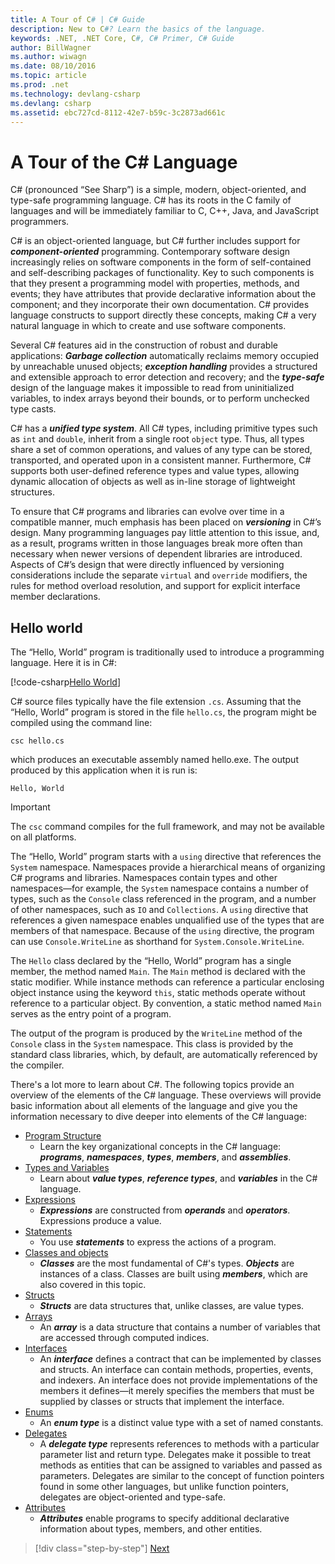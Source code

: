 ```yaml
---
title: A Tour of C# | C# Guide
description: New to C#? Learn the basics of the language.
keywords: .NET, .NET Core, C#, C# Primer, C# Guide
author: BillWagner
ms.author: wiwagn
ms.date: 08/10/2016
ms.topic: article
ms.prod: .net
ms.technology: devlang-csharp
ms.devlang: csharp
ms.assetid: ebc727cd-8112-42e7-b59c-3c2873ad661c
---
```


# A Tour of the C# Language  

C# (pronounced “See Sharp”) is a simple, modern, object-oriented, and type-safe programming language. C# has its roots in the C family of languages and will be immediately familiar to C, C++, Java, and JavaScript programmers.

C# is an object-oriented language, but C# further includes support for ***component-oriented*** programming. Contemporary software design increasingly relies on software components in the form of self-contained and self-describing packages of functionality. Key to such components is that they present a programming model with properties, methods, and events; they have attributes that provide declarative information about the component; and they incorporate their own documentation. C# provides language constructs to support directly these concepts, making C# a very natural language in which to create and use software components.

Several C# features aid in the construction of robust and durable applications: ***Garbage collection*** automatically reclaims memory occupied by unreachable unused objects; ***exception handling*** provides a structured and extensible approach to error detection and recovery; and the ***type-safe*** design of the language makes it impossible to read from uninitialized variables, to index arrays beyond their bounds, or to perform unchecked type casts.

C# has a ***unified type system***. All C# types, including primitive types such as `int` and `double`, inherit from a single root `object` type. Thus, all types share a set of common operations, and values of any type can be stored, transported, and operated upon in a consistent manner. Furthermore, C# supports both user-defined reference types and value types, allowing dynamic allocation of objects as well as in-line storage of lightweight structures.

To ensure that C# programs and libraries can evolve over time in a compatible manner, much emphasis has been placed on ***versioning*** in C#’s design. Many programming languages pay little attention to this issue, and, as a result, programs written in those languages break more often than necessary when newer versions of dependent libraries are introduced. Aspects of C#’s design that were directly influenced by versioning considerations include the separate `virtual` and `override` modifiers, the rules for method overload resolution, and support for explicit interface member declarations.

## Hello world

The “Hello, World” program is traditionally used to introduce a programming language. Here it is in C#:

[!code-csharp[Hello World](../../../samples/snippets/csharp/tour/hello/Program.cs#L1-L8)]

C# source files typically have the file extension `.cs`. Assuming that the “Hello, World” program is stored in the file `hello.cs`, the program might be compiled using the command line:

```console
csc hello.cs
```

which produces an executable assembly named hello.exe. The output produced by this application when it is run is:

```console
Hello, World
```

> [!IMPORTANT]
> The `csc` command compiles for the full framework, and may not be available on all platforms.


The “Hello, World” program starts with a `using` directive that references the `System` namespace. Namespaces provide a hierarchical means of organizing C# programs and libraries. Namespaces contain types and other namespaces—for example, the `System` namespace contains a number of types, such as the `Console` class referenced in the program, and a number of other namespaces, such as `IO` and `Collections`. A `using` directive that references a given namespace enables unqualified use of the types that are members of that namespace. Because of the `using` directive, the program can use `Console.WriteLine` as shorthand for `System.Console.WriteLine`.

The `Hello` class declared by the “Hello, World” program has a single member, the method named `Main`. The `Main` method is declared with the static modifier. While instance methods can reference a particular enclosing object instance using the keyword `this`, static methods operate without reference to a particular object. By convention, a static method named `Main` serves as the entry point of a program.

The output of the program is produced by the `WriteLine` method of the `Console` class in the `System` namespace. This class is provided by the standard class libraries, which, by default, are automatically referenced by the compiler.

There's a lot more to learn about C#.  The following topics provide an overview of the elements of the C# language. These overviews will provide basic information about all elements of the language and give you the information necessary to dive deeper into elements of the C# language:

* [Program Structure](program-structure.md)
    - Learn the key organizational concepts in the C# language: ***programs***, ***namespaces***, ***types***, ***members***, and ***assemblies***.
* [Types and Variables](types-and-variables.md)
    - Learn about ***value types***, ***reference types***, and ***variables*** in the C# language.
* [Expressions](expressions.md)
	- ***Expressions*** are constructed from ***operands*** and ***operators***. Expressions produce a value.
* [Statements](statements.md)
	- You use ***statements*** to express the actions of a program.
* [Classes and objects](classes-and-objects.md)
	- ***Classes*** are the most fundamental of C#'s types. ***Objects*** are instances of a class. Classes are built using ***members***, which are also covered in this topic.
* [Structs](structs.md)
	- ***Structs*** are data structures that, unlike classes, are value types.
* [Arrays](arrays.md)
	- An ***array*** is a data structure that contains a number of variables that are accessed through computed indices.
* [Interfaces](interfaces.md)
	- An ***interface*** defines a contract that can be implemented by classes and structs. An interface can contain methods, properties, events, and indexers. An interface does not provide implementations of the members it defines—it merely specifies the members that must be supplied by classes or structs that implement the interface.
* [Enums](enums.md)
	- An ***enum type*** is a distinct value type with a set of named constants.
* [Delegates](delegates.md)
	- A ***delegate type*** represents references to methods with a particular parameter list and return type. Delegates make it possible to treat methods as entities that can be assigned to variables and passed as parameters. Delegates are similar to the concept of function pointers found in some other languages, but unlike function pointers, delegates are object-oriented and type-safe.
* [Attributes](attributes.md)
 	* ***Attributes*** enable programs to specify additional declarative information about types, members, and other entities.

>[!div class="step-by-step"]
[Next](program-structure.md)

